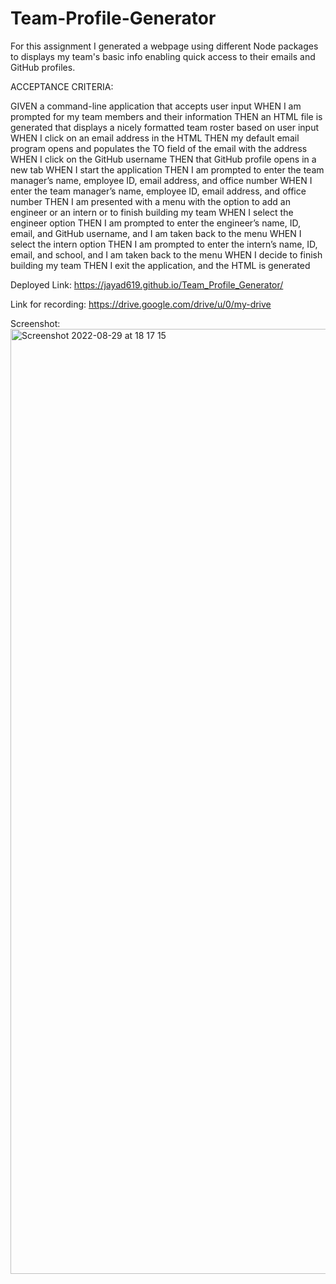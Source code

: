 # Team-Profile-Generator

For this assignment I generated a webpage using different Node packages to displays my team's basic info enabling quick access to their emails and GitHub profiles.

ACCEPTANCE CRITERIA:

GIVEN a command-line application that accepts user input
WHEN I am prompted for my team members and their information
THEN an HTML file is generated that displays a nicely formatted team roster based on user input
WHEN I click on an email address in the HTML
THEN my default email program opens and populates the TO field of the email with the address
WHEN I click on the GitHub username
THEN that GitHub profile opens in a new tab
WHEN I start the application
THEN I am prompted to enter the team manager’s name, employee ID, email address, and office number
WHEN I enter the team manager’s name, employee ID, email address, and office number
THEN I am presented with a menu with the option to add an engineer or an intern or to finish building my team
WHEN I select the engineer option
THEN I am prompted to enter the engineer’s name, ID, email, and GitHub username, and I am taken back to the menu
WHEN I select the intern option
THEN I am prompted to enter the intern’s name, ID, email, and school, and I am taken back to the menu
WHEN I decide to finish building my team
THEN I exit the application, and the HTML is generated


Deployed Link:
https://jayad619.github.io/Team_Profile_Generator/

Link for recording: 
https://drive.google.com/drive/u/0/my-drive

Screenshot:
<img width="1512" alt="Screenshot 2022-08-29 at 18 17 15" src="https://user-images.githubusercontent.com/102623563/187258318-dad5f861-01d8-4e9f-9b6d-ce8cca7a6321.png">
